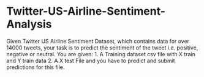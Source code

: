 # Twitter-US-Airline-Sentiment-Analysis
Given Twitter US Airline Sentiment Dataset, which contains data for over 14000 tweets, your task is to predict the sentiment of the tweet i.e. positive, negative or neutral. You are given: 1. A Training dataset csv file with X train and Y train data 2. A X test File and you have to predict and submit predictions for this file.
